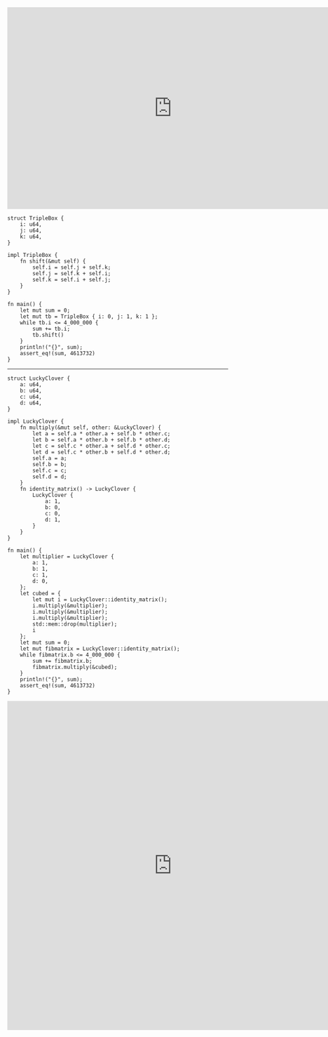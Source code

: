 <html><iframe src="https://docs.google.com/presentation/d/e/2PACX-1vSaHP7TcUI71uiwljBVfn6M7yFRxgXos451Bcb_q-y0h__0CLFzDZn916HYRaj-y_hfgcS-MUbDsEh6/embed?start=false&loop=false&delayms=60000" frameborder="0"  width="750" height="460" allowfullscreen="true" mozallowfullscreen="true" webkitallowfullscreen="true"></iframe></html>

```rust,editable
struct TripleBox {
    i: u64,
    j: u64,
    k: u64,
}

impl TripleBox {
    fn shift(&mut self) {
        self.i = self.j + self.k;
        self.j = self.k + self.i;
        self.k = self.i + self.j;
    }
}

fn main() {
    let mut sum = 0;
    let mut tb = TripleBox { i: 0, j: 1, k: 1 };
    while tb.i <= 4_000_000 {
        sum += tb.i;
        tb.shift()
    }
    println!("{}", sum);
    assert_eq!(sum, 4613732)
}
```
---
```rust,editable
struct LuckyClover {
    a: u64,
    b: u64,
    c: u64,
    d: u64,
}

impl LuckyClover {
    fn multiply(&mut self, other: &LuckyClover) {
        let a = self.a * other.a + self.b * other.c;
        let b = self.a * other.b + self.b * other.d;
        let c = self.c * other.a + self.d * other.c;
        let d = self.c * other.b + self.d * other.d;
        self.a = a;
        self.b = b;
        self.c = c;
        self.d = d;
    }
    fn identity_matrix() -> LuckyClover {
        LuckyClover {
            a: 1,
            b: 0,
            c: 0,
            d: 1,
        }
    }
}

fn main() {
    let multiplier = LuckyClover {
        a: 1,
        b: 1,
        c: 1,
        d: 0,
    };
    let cubed = {
        let mut i = LuckyClover::identity_matrix();
        i.multiply(&multiplier);
        i.multiply(&multiplier);
        i.multiply(&multiplier);
        std::mem::drop(multiplier);
        i
    };
    let mut sum = 0;
    let mut fibmatrix = LuckyClover::identity_matrix();
    while fibmatrix.b <= 4_000_000 {
        sum += fibmatrix.b;
        fibmatrix.multiply(&cubed);
    }
    println!("{}", sum);
    assert_eq!(sum, 4613732)
}
```

<html><iframe frameborder="0" width="750" height="750" src="https://play.rust-lang.org/?version=stable&mode=debug&edition=2018&code=use%20std%3A%3Atime%3A%3AInstant%3B%0A%0Afn%20main()%20%7B%0A%20%20%20%20%2F%2F%20warm%20up%0A%20%20%20%20assert_eq!(th_fib_matrix(1)%2C%201)%3B%0A%20%20%20%20assert_eq!(th_fib_matrix(2)%2C%201)%3B%0A%20%20%20%20assert_eq!(th_fib_matrix(3)%2C%202)%3B%0A%20%20%20%20assert_eq!(th_fib_matrix(4)%2C%203)%3B%0A%20%20%20%20assert_eq!(th_fib_matrix(5)%2C%205)%3B%0A%20%20%20%20assert_eq!(th_fib_matrix(6)%2C%208)%3B%0A%0A%20%20%20%20assert_eq!(th_fib_linear(1)%2C%201)%3B%0A%20%20%20%20assert_eq!(th_fib_linear(2)%2C%201)%3B%0A%20%20%20%20assert_eq!(th_fib_linear(3)%2C%202)%3B%0A%20%20%20%20assert_eq!(th_fib_linear(4)%2C%203)%3B%0A%20%20%20%20assert_eq!(th_fib_linear(5)%2C%205)%3B%0A%20%20%20%20assert_eq!(th_fib_linear(6)%2C%208)%3B%0A%0A%20%20%20%20%2F%2F%2088%20ns%20(Intel%20i7%203632QM)%0A%20%20%20%20let%20start_matrix%20%3D%20Instant%3A%3Anow()%3B%0A%20%20%20%20assert_eq!(th_fib_matrix(185)%2C%20205697230343233228174223751303346572685)%3B%0A%20%20%20%20let%20duration_matrix%20%3D%20start_matrix.elapsed()%3B%0A%0A%20%20%20%20%2F%2F%20133%20ns%20(Intel%20i7%203632QM)%0A%20%20%20%20let%20start_linear%20%3D%20Instant%3A%3Anow()%3B%0A%20%20%20%20assert_eq!(th_fib_linear(185)%2C%20205697230343233228174223751303346572685)%3B%0A%20%20%20%20let%20duration_linear%20%3D%20start_linear.elapsed()%3B%0A%20%20%20%20%0A%20%20%20%20println!(%0A%20%20%20%20%20%20%20%20%22Time%20elapsed%20in%20th_fib_matrix()%20%7B%3A%3F%7D%20and%20th_fib_linear()%20%7B%3A%3F%7D%22%2C%0A%20%20%20%20%20%20%20%20duration_matrix%2C%20duration_linear%0A%20%20%20%20)%3B%0A%7D%0A%0Afn%20th_fib_matrix(mut%20th%3A%20u8)%20-%3E%20u128%20%7B%0A%20%20%20%20assert!(th%20%3C%3D%20185%2C%20%22u128%20size%22)%3B%0A%20%20%20%20let%20mut%20result%20%3D%20LuckyClover%3A%3Aidentity_matrix()%3B%0A%20%20%20%20let%20mut%20acc%20%3D%20LuckyClover%20%7B%0A%20%20%20%20%20%20%20%20a%3A%201%2C%0A%20%20%20%20%20%20%20%20b%3A%201%2C%0A%20%20%20%20%20%20%20%20c%3A%201%2C%0A%20%20%20%20%20%20%20%20d%3A%200%2C%0A%20%20%20%20%7D%3B%0A%20%20%20%20loop%20%7B%0A%20%20%20%20%20%20%20%20if%20th%20%25%202%20%3D%3D%201%20%7B%0A%20%20%20%20%20%20%20%20%20%20%20%20result.multiply(%26acc)%3B%0A%20%20%20%20%20%20%20%20%7D%0A%20%20%20%20%20%20%20%20th%20%3E%3E%3D%201%3B%0A%20%20%20%20%20%20%20%20if%20th%20%3D%3D%200%20%7B%0A%20%20%20%20%20%20%20%20%20%20%20%20break%3B%0A%20%20%20%20%20%20%20%20%7D%0A%20%20%20%20%20%20%20%20acc.square()%3B%0A%20%20%20%20%7D%0A%20%20%20%20result.b%0A%7D%0A%0Afn%20th_fib_linear(th%3A%20u8)%20-%3E%20u128%20%7B%0A%20%20%20%20assert!(th%20%3C%3D%20185%2C%20%22u128%20size%22)%3B%0A%20%20%20%20let%20mut%20triple%20%3D%20%5B0u128%2C%201%2C%201%5D%3B%0A%20%20%20%20for%20_%20in%200..th%20%2F%203%20%7B%0A%20%20%20%20%20%20%20%20shift(%26mut%20triple)%3B%0A%20%20%20%20%7D%0A%20%20%20%20triple%5B(th%20%25%203)%20as%20usize%5D%0A%7D%0A%0Astruct%20LuckyClover%20%7B%0A%20%20%20%20a%3A%20u128%2C%0A%20%20%20%20b%3A%20u128%2C%0A%20%20%20%20c%3A%20u128%2C%0A%20%20%20%20d%3A%20u128%2C%0A%7D%0A%0Aimpl%20LuckyClover%20%7B%0A%20%20%20%20fn%20multiply(%26mut%20self%2C%20other%3A%20%26LuckyClover)%20%7B%0A%20%20%20%20%20%20%20%20let%20a%20%3D%20self.a%20*%20other.a%20%2B%20self.b%20*%20other.c%3B%0A%20%20%20%20%20%20%20%20let%20b%20%3D%20self.a%20*%20other.b%20%2B%20self.b%20*%20other.d%3B%0A%20%20%20%20%20%20%20%20let%20c%20%3D%20self.c%20*%20other.a%20%2B%20self.d%20*%20other.c%3B%0A%20%20%20%20%20%20%20%20let%20d%20%3D%20self.c%20*%20other.b%20%2B%20self.d%20*%20other.d%3B%0A%20%20%20%20%20%20%20%20self.a%20%3D%20a%3B%0A%20%20%20%20%20%20%20%20self.b%20%3D%20b%3B%0A%20%20%20%20%20%20%20%20self.c%20%3D%20c%3B%0A%20%20%20%20%20%20%20%20self.d%20%3D%20d%3B%0A%20%20%20%20%7D%0A%20%20%20%20fn%20square(%26mut%20self)%20%7B%0A%20%20%20%20%20%20%20%20let%20a%20%3D%20self.a%20*%20self.a%20%2B%20self.b%20*%20self.c%3B%0A%20%20%20%20%20%20%20%20let%20b%20%3D%20self.a%20*%20self.b%20%2B%20self.b%20*%20self.d%3B%0A%20%20%20%20%20%20%20%20let%20c%20%3D%20self.c%20*%20self.a%20%2B%20self.d%20*%20self.c%3B%0A%20%20%20%20%20%20%20%20let%20d%20%3D%20self.c%20*%20self.b%20%2B%20self.d%20*%20self.d%3B%0A%20%20%20%20%20%20%20%20self.a%20%3D%20a%3B%0A%20%20%20%20%20%20%20%20self.b%20%3D%20b%3B%0A%20%20%20%20%20%20%20%20self.c%20%3D%20c%3B%0A%20%20%20%20%20%20%20%20self.d%20%3D%20d%3B%0A%20%20%20%20%7D%0A%20%20%20%20fn%20identity_matrix()%20-%3E%20LuckyClover%20%7B%0A%20%20%20%20%20%20%20%20LuckyClover%20%7B%0A%20%20%20%20%20%20%20%20%20%20%20%20a%3A%201%2C%0A%20%20%20%20%20%20%20%20%20%20%20%20b%3A%200%2C%0A%20%20%20%20%20%20%20%20%20%20%20%20c%3A%200%2C%0A%20%20%20%20%20%20%20%20%20%20%20%20d%3A%201%2C%0A%20%20%20%20%20%20%20%20%7D%0A%20%20%20%20%7D%0A%7D%0A%0Afn%20shift(triple%3A%20%26mut%20%5Bu128%3B%203%5D)%20%7B%0A%20%20%20%20triple%5B0%5D%20%3D%20triple%5B1%5D%20%2B%20triple%5B2%5D%3B%0A%20%20%20%20triple%5B1%5D%20%3D%20triple%5B2%5D%20%2B%20triple%5B0%5D%3B%0A%20%20%20%20triple%5B2%5D%20%3D%20triple%5B0%5D%20%2B%20triple%5B1%5D%3B%0A%7D%0A"></iframe></html>
